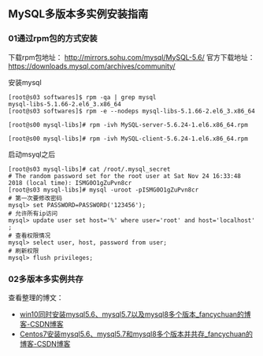 ## MySQL多版本多实例安装指南

### 01通过rpm包的方式安装
下载rpm包地址： http://mirrors.sohu.com/mysql/MySQL-5.6/
官方下载地址： https://downloads.mysql.com/archives/community/


安装mysql
```
[root@s03 softwares]$ rpm -qa | grep mysql
mysql-libs-5.1.66-2.el6_3.x86_64
[root@s03 softwares]$ rpm -e --nodeps mysql-libs-5.1.66-2.el6_3.x86_64

[root@s00 mysql-libs]# rpm -ivh MySQL-server-5.6.24-1.el6.x86_64.rpm 

[root@s00 mysql-libs]# rpm -ivh MySQL-client-5.6.24-1.el6.x86_64.rpm 
```
启动msyql之后
```
[root@s03 mysql-libs]# cat /root/.mysql_secret
# The random password set for the root user at Sat Nov 24 16:33:48 2018 (local time): ISMG0O1gZuPvn8cr
[root@s03 mysql-libs]# mysql -uroot -pISMG0O1gZuPvn8cr
# 第一次要修改密码
mysql> set PASSWORD=PASSWORD('123456');
# 允许所有ip访问
mysql> update user set host='%' where user='root' and host='localhost' ;
# 查看权限情况
mysql> select user, host, password from user;
# 刷新权限
mysql> flush privileges;
```

### 02多版本多实例共存
查看整理的博文：
- [win10同时安装mysql5.6、mysql5.7以及mysql8多个版本_fancychuan的博客-CSDN博客](https://blog.csdn.net/fancychuan/article/details/121059475)
- [Centos7安装mysql5.6、mysql5.7和mysql8多个版本并共存_fancychuan的博客-CSDN博客](https://blog.csdn.net/fancychuan/article/details/121066434)